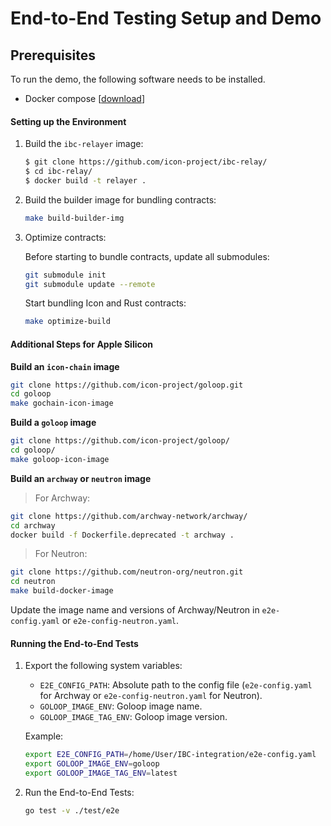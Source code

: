 # End-to-End Testing Setup and Demo

## Prerequisites

To run the demo, the following software needs to be installed.

* Docker compose \[[download](https://docs.docker.com/compose/install/)\]

#### Setting up the Environment

1. Build the `ibc-relayer` image:

   ```bash
   $ git clone https://github.com/icon-project/ibc-relay/
   $ cd ibc-relay/
   $ docker build -t relayer .
   ```

2. Build the builder image for bundling contracts:

   ```bash
   make build-builder-img
   ```

3. Optimize contracts:

   Before starting to bundle contracts, update all submodules:

   ```bash
   git submodule init
   git submodule update --remote
   ```

   Start bundling Icon and Rust contracts:

   ```bash
   make optimize-build
   ```

#### Additional Steps for Apple Silicon

**Build an `icon-chain` image**

```bash
git clone https://github.com/icon-project/goloop.git
cd goloop
make gochain-icon-image
``` 

**Build a `goloop` image**

```bash
git clone https://github.com/icon-project/goloop/
cd goloop/ 
make goloop-icon-image
```

**Build an `archway` or `neutron` image**

> For Archway:

```bash
git clone https://github.com/archway-network/archway/
cd archway
docker build -f Dockerfile.deprecated -t archway .
```

> For Neutron:

```bash
git clone https://github.com/neutron-org/neutron.git
cd neutron
make build-docker-image
```

Update the image name and versions of Archway/Neutron in `e2e-config.yaml` or `e2e-config-neutron.yaml`.

#### Running the End-to-End Tests

1. Export the following system variables:

    - `E2E_CONFIG_PATH`: Absolute path to the config file (`e2e-config.yaml` for Archway or `e2e-config-neutron.yaml` for Neutron).
    - `GOLOOP_IMAGE_ENV`: Goloop image name.
    - `GOLOOP_IMAGE_TAG_ENV`: Goloop image version.

   Example:

   ```bash
   export E2E_CONFIG_PATH=/home/User/IBC-integration/e2e-config.yaml
   export GOLOOP_IMAGE_ENV=goloop
   export GOLOOP_IMAGE_TAG_ENV=latest
   ```

2. Run the End-to-End Tests:

   ```bash
   go test -v ./test/e2e
   ```
   